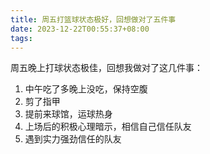 ```yaml
---
title: 周五打篮球状态极好，回想做对了五件事
date: 2023-12-22T00:55:37+08:00
tags:
---
```

周五晚上打球状态极佳，回想我做对了这几件事：
1. 中午吃了多晚上没吃，保持空腹
2. 剪了指甲
3. 提前来球馆，运球热身
4. 上场后的积极心理暗示，相信自己信任队友
5. 遇到实力强劲信任的队友